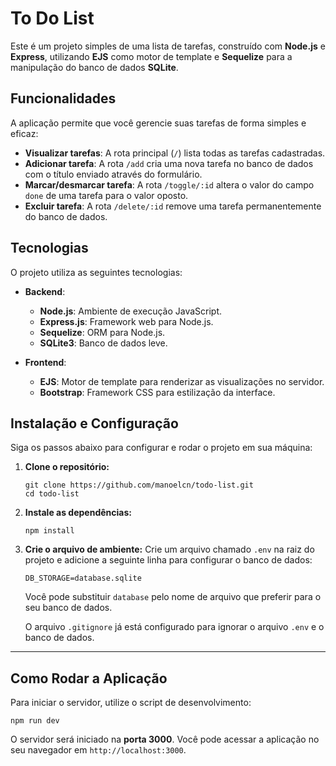 # To Do List

Este é um projeto simples de uma lista de tarefas, construído com **Node.js** e **Express**, utilizando **EJS** como motor de template e **Sequelize** para a manipulação do banco de dados **SQLite**.

## Funcionalidades

A aplicação permite que você gerencie suas tarefas de forma simples e eficaz:

-   **Visualizar tarefas**: A rota principal (`/`) lista todas as tarefas cadastradas.
-   **Adicionar tarefa**: A rota `/add` cria uma nova tarefa no banco de dados com o título enviado através do formulário.
-   **Marcar/desmarcar tarefa**: A rota `/toggle/:id` altera o valor do campo `done` de uma tarefa para o valor oposto.
-   **Excluir tarefa**: A rota `/delete/:id` remove uma tarefa permanentemente do banco de dados.

## Tecnologias

O projeto utiliza as seguintes tecnologias:

-   **Backend**:
    -   **Node.js**: Ambiente de execução JavaScript.
    -   **Express.js**: Framework web para Node.js.
    -   **Sequelize**: ORM para Node.js.
    -   **SQLite3**: Banco de dados leve.

-   **Frontend**:
    -   **EJS**: Motor de template para renderizar as visualizações no servidor.
    -   **Bootstrap**: Framework CSS para estilização da interface.

## Instalação e Configuração

Siga os passos abaixo para configurar e rodar o projeto em sua máquina:

1.  **Clone o repositório:**
    ```
    git clone https://github.com/manoelcn/todo-list.git
    cd todo-list
    ```

2.  **Instale as dependências:**
    ```
    npm install
    ```

3.  **Crie o arquivo de ambiente:**
    Crie um arquivo chamado `.env` na raiz do projeto e adicione a seguinte linha para configurar o banco de dados:
    ```
    DB_STORAGE=database.sqlite
    ```
    Você pode substituir `database` pelo nome de arquivo que preferir para o seu banco de dados.

    O arquivo `.gitignore` já está configurado para ignorar o arquivo `.env` e o banco de dados.

---

## Como Rodar a Aplicação

Para iniciar o servidor, utilize o script de desenvolvimento:

```
npm run dev
```
O servidor será iniciado na **porta 3000**. Você pode acessar a aplicação no seu navegador em `http://localhost:3000`.